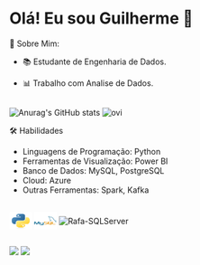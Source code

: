 # Olá! Eu sou Guilherme 👋

🚀 Sobre Mim:

- 📚 Estudante de Engenharia de Dados.
- 📊 Trabalho com Analise de Dados.

  ##

![Anurag's GitHub stats](https://github-readme-stats.vercel.app/api?username=GuilhermeBelisario&show_icons=true&theme=tokyonight)
<img src="https://github-readme-stats.vercel.app/api/top-langs?username=GuilhermeBelisario&show_icons=true&locale=en&layout=compact&theme=tokyonight" alt="ovi" />

🛠️ Habilidades

- Linguagens de Programação: Python
- Ferramentas de Visualização: Power BI
- Banco de Dados: MySQL, PostgreSQL
- Cloud: Azure
- Outras Ferramentas: Spark, Kafka

<div style="display: inline_block"><br>
  <img align="center" alt="Gui-PY" height="30" width="40" src="https://raw.githubusercontent.com/devicons/devicon/master/icons/python/python-original.svg">
  <img align="center" alt="Gui-MySQl" height="30" width="40" src="https://raw.githubusercontent.com/devicons/devicon/master/icons/mysql/mysql-original-wordmark.svg">
  <img align="center" alt="Rafa-SQLServer" height="30" width="40" src="https://www.svgrepo.com/show/303229/microsoft-sql-server-logo.svg">
</div>

 ##

<div> 
  <a href = "mailto: gbo2000@outlook.com"><img src="https://img.shields.io/badge/Microsoft_Outlook-0078D4?style=for-the-badge&logo=microsoft-outlook&logoColor=white" target="_blank"></a>
  <a href="https://www.linkedin.com/in/guilherme-belisario/" target="_blank"><img src="https://img.shields.io/badge/-LinkedIn-%230077B5?style=for-the-badge&logo=linkedin&logoColor=white" target="_blank"></a> 
</div>
